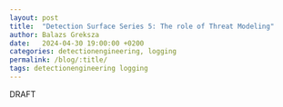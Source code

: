 ```yaml
---
layout: post
title:  "Detection Surface Series 5: The role of Threat Modeling"
author: Balazs Greksza
date:   2024-04-30 19:00:00 +0200
categories: detectionengineering, logging
permalink: /blog/:title/
tags: detectionengineering logging
---
```


DRAFT
